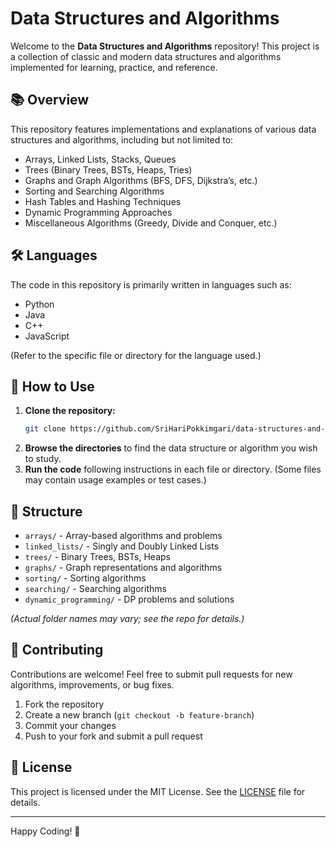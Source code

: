# Data Structures and Algorithms

Welcome to the **Data Structures and Algorithms** repository! This project is a collection of classic and modern data structures and algorithms implemented for learning, practice, and reference.

## 📚 Overview

This repository features implementations and explanations of various data structures and algorithms, including but not limited to:

- Arrays, Linked Lists, Stacks, Queues
- Trees (Binary Trees, BSTs, Heaps, Tries)
- Graphs and Graph Algorithms (BFS, DFS, Dijkstra’s, etc.)
- Sorting and Searching Algorithms
- Hash Tables and Hashing Techniques
- Dynamic Programming Approaches
- Miscellaneous Algorithms (Greedy, Divide and Conquer, etc.)

## 🛠️ Languages

The code in this repository is primarily written in languages such as:

- Python
- Java
- C++
- JavaScript

(Refer to the specific file or directory for the language used.)

## 🚀 How to Use

1. **Clone the repository:**
   ```bash
   git clone https://github.com/SriHariPokkimgari/data-structures-and-algorithm-.git
   ```
2. **Browse the directories** to find the data structure or algorithm you wish to study.
3. **Run the code** following instructions in each file or directory. (Some files may contain usage examples or test cases.)

## 📂 Structure

- `arrays/` - Array-based algorithms and problems
- `linked_lists/` - Singly and Doubly Linked Lists
- `trees/` - Binary Trees, BSTs, Heaps
- `graphs/` - Graph representations and algorithms
- `sorting/` - Sorting algorithms
- `searching/` - Searching algorithms
- `dynamic_programming/` - DP problems and solutions

*(Actual folder names may vary; see the repo for details.)*

## 🤝 Contributing

Contributions are welcome! Feel free to submit pull requests for new algorithms, improvements, or bug fixes.

1. Fork the repository
2. Create a new branch (`git checkout -b feature-branch`)
3. Commit your changes
4. Push to your fork and submit a pull request

## 📄 License

This project is licensed under the MIT License. See the [LICENSE](LICENSE) file for details.

---

Happy Coding! 🚀
